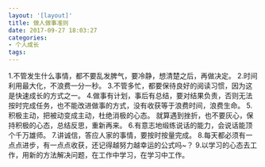 ```yaml
---
layout: '[layout]'
title: 做人做事准则
date: 2017-09-27 18:03:27
categories:
- 个人成长
tags:
---
```




1.不管发生什么事情，都不要乱发脾气，要冷静，想清楚之后，再做决定。
2.时间利用最大化，不浪费一分一秒。
3.不管多忙，都要保待良好的阅读习惯，因为这是快速成长的方式之一。
4.做事有计划，事后有总结，要对结果负责，否则无法按时完成任务，也不能改进做事的方式，没有收获等于浪费时间，浪费生命。
5.积极主动，把被动变成主动，杜绝消极的心态。 就算遇到挫折，也不要灰心，保持积极的心态，总结反思，重新再来。
6.有意志地缎练说话的能力，会说话能顶个千万雄师。
7.讲诚信，答应人家的事情，要按时按量完成。
8.每天都必须有一点点进步，有一点点收获，还记得越努力越幸运的公式吗~？
9.以学习的心态去工作，用新的方法解决问题，在工作中学习，在学习中工作。

